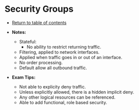 # Security Groups

* [Return to table of contents](../../../README.md)

* **Notes:**
  * Stateful:
    * No ability to restrict returning traffic.
  * Filtering, applied to network interfaces.
  * Applied when traffic goes in or out of an interface.
  * No order processing.
  * Default allow all outbound traffic.

* **Exam Tips:**
  * Not able to explicity deny traffic.
  * Unless explicitly allowed, there is a hidden implicit deny.
  * Any other logical resources can be referenced.
  * Able to add functional, role based security.
